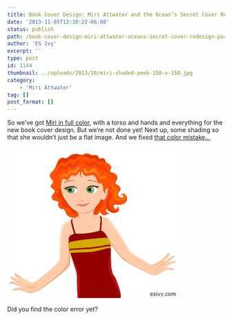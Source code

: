 ```yaml
---
title: Book Cover Design: Miri Attwater and the Ocean’s Secret Cover Redesign, part 4
date: '2013-11-05T12:30:22-06:00'
status: publish
path: /book-cover-design-miri-attwater-oceans-secret-cover-redesign-part-4
author: 'ES Ivy'
excerpt: ''
type: post
id: 1144
thumbnail: ../uploads/2013/10/miri-shaded-peek-150-x-150.jpg
category:
    - 'Miri Attwater'
tag: []
post_format: []
---
```

So we’ve got [Miri in full color](http://192.168.1.34:4945/?p=1109), with a torso and hands and everything for the new book cover design. But we’re not done yet! Next up, some shading so that she wouldn’t just be a flat image. And we fixed [that color mistake…](http://192.168.1.34:4945/?p=1065)

![Miri Attwater](../uploads/2013/10/miri-shaded-395-x-350.jpg)

Did you find the color error yet?